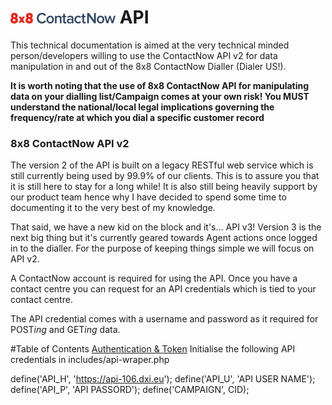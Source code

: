 # ![8x8 ContactNow API](https://raw.githubusercontent.com/8x8-dxi/ContactNowAPI/master/images/8x8ContactNow.png) API

This technical documentation is aimed at the very technical minded person/developers willing
to use the ContactNow API v2 for data manipulation in and out of the 8x8 ContactNow Dialler (Dialer US!).

**It is worth noting that the use of 8x8 ContactNow API for manipulating data on your dialling list/Campaign
comes at your own risk! You MUST understand the national/local legal implications governing
the frequency/rate at which you dial a specific customer record**

### 8x8 ContactNow API v2
The version 2 of the API is built on a legacy RESTful web service which is still currently
being used by 99.9% of our clients. This is to assure you that it is still here to stay for
a long while! It is also still being heavily support by our product team hence why I have 
decided to spend some time to documenting it to the very best of my knowledge. 

That said, we have a new kid on the block and it's... API v3! Version 3 is the next big thing 
but it's currently geared towards Agent actions once logged in to the dialler. 
For the purpose of keeping things simple we will focus on API v2.


A ContactNow account is required for using the API. Once you have a contact centre
you can request for an API credentials which is tied to your contact centre.

The API credential comes with a username and password as it required for POST*ing*
and GET*ing* data.

#Table of Contents
[Authentication & Token]()
Initialise the following API credentials in includes/api-wraper.php

define('API_H', 'https://api-106.dxi.eu');
define('API_U', 'API USER NAME');
define('API_P', 'API PASSORD');
define('CAMPAIGN', CID);